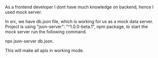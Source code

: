 As a frontend developer I dont have much knowledge on backend, hence I used mock server.

In src, we have db.json file, which is working for us as a mock data server. Project is using   "json-server": "^1.0.0-beta.1", npm package, to start the mock server run the following 
command. 

npx json-server db.json. 

This will make all apis in working mode. 
